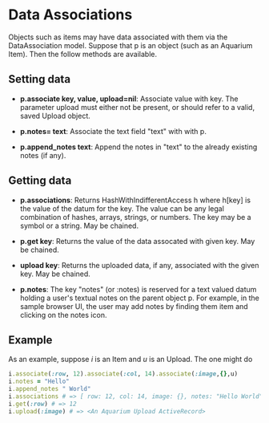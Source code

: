 Data Associations
===

Objects such as items may have data associated with them via the DataAssociation model. Suppose that p is an object (such as an Aquarium Item). Then the follow methods are available.

Setting data
---

* **p.associate key, value, upload=nil**: Associate value with key. The parameter upload must either not be present, or should refer to a valid, saved Upload object.

* **p.notes= text**: Associate the text field "text" with with p.

* **p.append_notes text**: Append the notes in "text" to the already existing notes (if any).

Getting data
---

* **p.associations**: Returns HashWithIndifferentAccess h where h[key] is the value of the datum for the key. The value can be any legal combination of hashes, arrays, strings, or numbers. The key may be a symbol or a string. May be chained.

* **p.get key**: Returns the value of the data assocated with given key. May be chained.

* **upload key**: Returns the uploaded data, if any, associated with the given key. May be chained.

* **p.notes**: The key "notes" (or :notes) is reserved for a text valued datum holding a user's textual notes on the parent object p. For example, in the sample browser UI, the user may add notes by finding them item and clicking on the notes icon.

Example
---

As an example, suppose *i* is an Item and *u* is an Upload. The one might do

```ruby
i.associate(:row, 12).associate(:col, 14).associate(:image,{},u)
i.notes = "Hello"
i.append_notes " World"
i.associations # => [ row: 12, col: 14, image: {}, notes: "Hello World"]
i.get(:row) # => 12
i.upload(:image) # => <An Aquarium Upload ActiveRecord>
```

